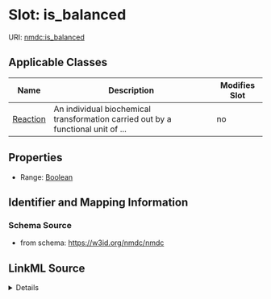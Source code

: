 # Slot: is_balanced

URI: [nmdc:is_balanced](https://w3id.org/nmdc/is_balanced)



<!-- no inheritance hierarchy -->




## Applicable Classes

| Name | Description | Modifies Slot |
| --- | --- | --- |
[Reaction](Reaction.md) | An individual biochemical transformation carried out by a functional unit of ... |  no  |







## Properties

* Range: [Boolean](Boolean.md)





## Identifier and Mapping Information







### Schema Source


* from schema: https://w3id.org/nmdc/nmdc




## LinkML Source

<details>
```yaml
name: is_balanced
from_schema: https://w3id.org/nmdc/nmdc
rank: 1000
alias: is_balanced
domain_of:
- Reaction
range: boolean

```
</details>